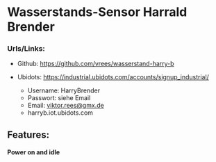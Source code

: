 # Wasserstands-Sensor Harrald Brender


### Urls/Links:
- Github:       https://github.com/vrees/wasserstand-harry-b

- Ubidots:    https://industrial.ubidots.com/accounts/signup_industrial/
    - Username: HarryBrender 
    - Passwort: siehe Email
    - Email: viktor.rees@gmx.de
    - harryb.iot.ubidots.com



## Features:

#### Power on and idle 

